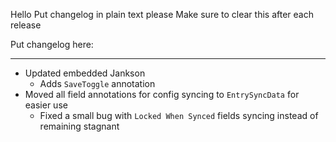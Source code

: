 Hello
Put changelog in plain text please
Make sure to clear this after each release

Put changelog here:

-----------------
- Updated embedded Jankson
  - Adds `SaveToggle` annotation
- Moved all field annotations for config syncing to `EntrySyncData` for easier use
  - Fixed a small bug with `Locked When Synced` fields syncing instead of remaining stagnant

